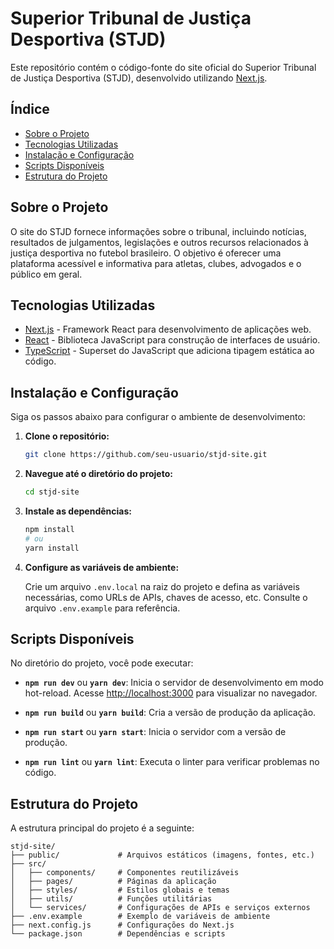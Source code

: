 
# Superior Tribunal de Justiça Desportiva (STJD)

Este repositório contém o código-fonte do site oficial do Superior Tribunal de Justiça Desportiva (STJD), desenvolvido utilizando [Next.js](https://nextjs.org/).

## Índice

- [Sobre o Projeto](#sobre-o-projeto)
- [Tecnologias Utilizadas](#tecnologias-utilizadas)
- [Instalação e Configuração](#instalação-e-configuração)
- [Scripts Disponíveis](#scripts-disponíveis)
- [Estrutura do Projeto](#estrutura-do-projeto)


## Sobre o Projeto

O site do STJD fornece informações sobre o tribunal, incluindo notícias, resultados de julgamentos, legislações e outros recursos relacionados à justiça desportiva no futebol brasileiro. O objetivo é oferecer uma plataforma acessível e informativa para atletas, clubes, advogados e o público em geral.

## Tecnologias Utilizadas

- [Next.js](https://nextjs.org/) - Framework React para desenvolvimento de aplicações web.
- [React](https://reactjs.org/) - Biblioteca JavaScript para construção de interfaces de usuário.
- [TypeScript](https://www.typescriptlang.org/) - Superset do JavaScript que adiciona tipagem estática ao código.

## Instalação e Configuração

Siga os passos abaixo para configurar o ambiente de desenvolvimento:

1. **Clone o repositório:**

   ```bash
   git clone https://github.com/seu-usuario/stjd-site.git
   ```

2. **Navegue até o diretório do projeto:**

   ```bash
   cd stjd-site
   ```

3. **Instale as dependências:**

   ```bash
   npm install
   # ou
   yarn install
   ```

4. **Configure as variáveis de ambiente:**

   Crie um arquivo `.env.local` na raiz do projeto e defina as variáveis necessárias, como URLs de APIs, chaves de acesso, etc. Consulte o arquivo `.env.example` para referência.

## Scripts Disponíveis

No diretório do projeto, você pode executar:

- **`npm run dev`** ou **`yarn dev`**: Inicia o servidor de desenvolvimento em modo hot-reload. Acesse [http://localhost:3000](http://localhost:3000) para visualizar no navegador.

- **`npm run build`** ou **`yarn build`**: Cria a versão de produção da aplicação.

- **`npm run start`** ou **`yarn start`**: Inicia o servidor com a versão de produção.

- **`npm run lint`** ou **`yarn lint`**: Executa o linter para verificar problemas no código.

## Estrutura do Projeto

A estrutura principal do projeto é a seguinte:

```
stjd-site/
├── public/             # Arquivos estáticos (imagens, fontes, etc.)
├── src/
│   ├── components/     # Componentes reutilizáveis
│   ├── pages/          # Páginas da aplicação
│   ├── styles/         # Estilos globais e temas
│   ├── utils/          # Funções utilitárias
│   └── services/       # Configurações de APIs e serviços externos
├── .env.example        # Exemplo de variáveis de ambiente
├── next.config.js      # Configurações do Next.js
└── package.json        # Dependências e scripts
```


